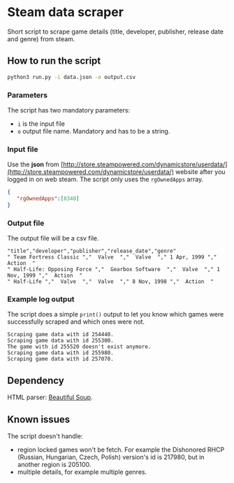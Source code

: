 # Steam data scraper

Short script to scrape game details (title, developer, publisher, release date and genre) from steam.

## How to run the script
```bash
python3 run.py -i data.json -o output.csv   
```

### Parameters

The script has two mandatory parameters:
- `i` is the input file
- `o` output file name. Mandatory and has to be a string.

### Input file
Use the **json** from [http://store.steampowered.com/dynamicstore/userdata/](http://store.steampowered.com/dynamicstore/userdata/) website after you logged in on web steam. The script only uses the `rgOwnedApps` array.

```json
{
   "rgOwnedApps":[8340]
}
```



### Output file
The output file will be a csv file.
```
"title","developer","publisher","release_date","genre"
" Team Fortress Classic ","  Valve  ","  Valve  "," 1 Apr, 1999 ","  Action  "
" Half-Life: Opposing Force ","  Gearbox Software  ","  Valve  "," 1 Nov, 1999 ","  Action  "
" Half-Life ","  Valve  ","  Valve  "," 8 Nov, 1998 ","  Action  "
```

### Example log output
The script does a simple `print()` output to let you know which games were successfully scraped and which ones were not.
```
Scraping game data with id 254440.
Scraping game data with id 255300.
The game with id 255520 doesn't exist anymore.
Scraping game data with id 255980.
Scraping game data with id 257070.
```

## Dependency
HTML parser:  [Beautiful Soup](https://www.crummy.com/software/BeautifulSoup/bs4/doc/#installing-beautiful-soup).

## Known issues
The script doesn't handle:
- region locked games won't be fetch. For example the Dishonored RHCP (Russian, Hungarian, Czech, Polish) version's id is 217980, but in another region is 205100.
- multiple details, for example multiple genres.
